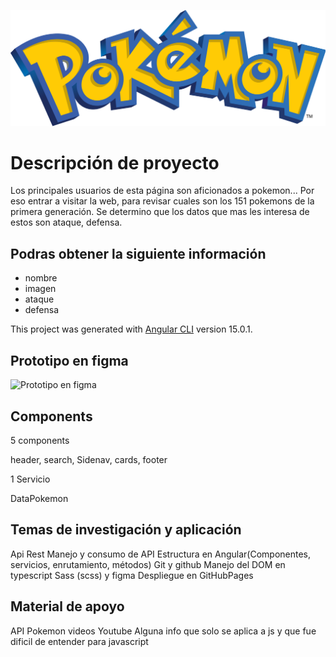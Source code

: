 ![Titulo](https://github.com/Aguevarab0729/ProyectoPokeDesk/blob/main/src/assets/img/LogoPokemon.png)
# Descripción de proyecto
Los principales usuarios de esta página son aficionados a pokemon... Por eso entrar a visitar la web, para revisar cuales son los 151 pokemons de la primera generación.
Se determino que los datos que mas les interesa de estos son ataque, defensa.

## Podras obtener la siguiente información

- nombre
- imagen
- ataque
- defensa

This project was generated with [Angular CLI](https://github.com/angular/angular-cli) version 15.0.1.

## Prototipo en figma

![Prototipo en figma](https://github.com/Aguevarab0729/ProyectoPokeDesk/blob/main/src/assets/img/prototipo)

## Components
5 components

header, search, Sidenav, cards, footer

1 Servicio

DataPokemon

## Temas de investigación y aplicación

Api Rest
Manejo y consumo de API
Estructura en Angular(Componentes, servicios, enrutamiento, métodos)
Git y github
Manejo del DOM en typescript
Sass (scss) y figma
Despliegue en GitHubPages

## Material de apoyo

API Pokemon
videos Youtube
Alguna info que solo se aplica a js y que fue dificil de entender para javascript
